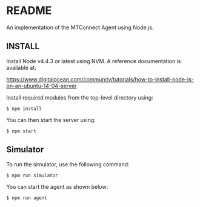 README
======

An implementation of the MTConnect Agent using Node.js.

INSTALL
-------

Install Node v4.4.3 or latest using NVM. A reference documentation is available at:

https://www.digitalocean.com/community/tutorials/how-to-install-node-js-on-an-ubuntu-14-04-server

Install required modules from the top-level directory using:

    $ npm install

You can then start the server using:

    $ npm start

Simulator
---------

To run the simulator, use the following command:

    $ npm run simulator

You can start the agent as shown below:

    $ npm run agent
